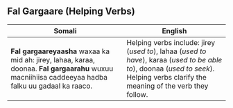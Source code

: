 ## Fal Gargaare (Helping Verbs)

| **Somali**                                                             | **English**                                                                                  |
|-------------------------------------------------------------------------|----------------------------------------------------------------------------------------------|
| **Fal gargaareyaasha** waxaa ka mid ah: jirey, lahaa, karaa, doonaa. **Fal gargaarahu** wuxuu macniihiisa caddeeyaa hadba falku uu gadaal ka raaco. | Helping verbs include: jirey (*used to*), lahaa (*used to have*), karaa (*used to be able to*), doonaa (*used to seek*). Helping verbs clarify the meaning of the verb they follow. |
